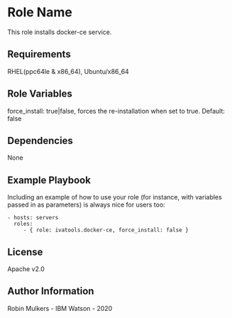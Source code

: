 Role Name
=========

This role installs docker-ce service. 

Requirements
------------

RHEL(ppc64le & x86_64), Ubuntu/x86_64

Role Variables
--------------

force_install: true|false, forces the re-installation when set to true. Default: false

Dependencies
------------

None

Example Playbook
----------------

Including an example of how to use your role (for instance, with variables passed in as parameters) is always nice for users too:

    - hosts: servers
      roles:
         - { role: ivatools.docker-ce, force_install: false }

License
-------

Apache v2.0

Author Information
------------------

Robin Mulkers - IBM Watson - 2020
